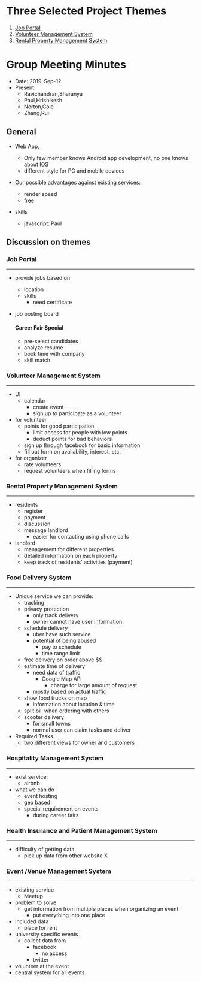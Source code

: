 # Three Selected Project Themes
1. [Job Portal](#job-portal)
2. [Volunteer Management System](#volunteer-management-system)
3. [Rental Property Management System](#rental-property-management-system)

# Group Meeting Minutes
- Date: 2019-Sep-12
- Present: 
  - Ravichandran,Sharanya
  - Paul,Hrishikesh
  - Norton,Cole
  - Zhang,Rui
  
## General
- Web App,
  - Only few member knows Android app development, no one knows about IOS
  - different style for PC and mobile devices

- Our possible advantages against existing services:
  - render speed
  - free

- skills
  - javascript: Paul

## Discussion on themes

### Job Portal
---
- provide jobs based on 
  - location
  - skills
    - need certificate
- job posting board
    
    #### Career Fair Special
  - pre-select candidates
  - analyze resume 
  - book time with company
  - skill match

### Volunteer Management System
---
- UI
  - calendar
    - create event
    - sign up to participate as a volunteer 
- for volunteer
  - points for good participation
    - limit access for people with low points
    - deduct points for bad behaviors  
  - sign up through facebook for basic information
  - fill out form on availability, interest, etc.
- for organizer
  - rate volunteers
  - request volunteers when filling forms

### Rental Property Management System
---
- residents
  - register
  - payment
  - discussion
  - message landlord
    - easier for contacting using phone calls
- landlord
  - management for different properties
  - detailed information on each property
  - keep track of residents' activities (payment)
  

### Food Delivery System
---
- Unique service we can provide:
  - tracking
  - privacy protection
    - only track delivery
    - owner cannot have user information
  - schedule delivery
    - uber have such service
    - potential of being abused
      - pay to schedule
      - time range limit
  - free delivery on order above $$
  - estimate time of delivery
    - need data of traffic
      - Google Map APi
        - charge for large amount of request
    - mostly based on actual traffic
  - show food trucks on map
    - information about location & time
  -  split bill when ordering with others
  -  scooter delivery
     -  for small towns 
     -  normal user can claim tasks and deliver
- Required Tasks
  - two different views for owner and customers

### Hospitality Management System
---
- exist service:
  - airbnb
- what we can do
  - event hosting
  - geo based
  - special requirement on events
    - during career fairs




### Health Insurance and Patient Management System
---
- difficulty of getting data
  - pick up data from other website X


### Event /Venue Management System
---
- existing service
  - Meetup 
- problem to solve
  - get information from multiple places when organizing an event
    - put everything into one place
- included data
  - place for rent
- university specific events
  - collect data from 
    - facebook
      - no access
    - twitter
- volunteer at the event
- central system for all events